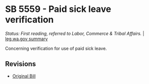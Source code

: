 # SB 5559 - Paid sick leave verification
*Status: First reading, referred to Labor, Commerce & Tribal Affairs.* | [leg.wa.gov summary](https://app.leg.wa.gov/billsummary?BillNumber=5559&Year=2021)

Concerning verification for use of paid sick leave.

## Revisions
* [Original Bill](1/)